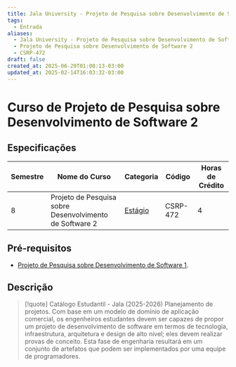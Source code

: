 ```yaml
---
title: Jala University - Projeto de Pesquisa sobre Desenvolvimento de Software 2
tags:
  - Entrada
aliases:
  - Jala University - Projeto de Pesquisa sobre Desenvolvimento de Software 2
  - Projeto de Pesquisa sobre Desenvolvimento de Software 2
  - CSRP-472
draft: false
created_at: 2025-06-29T01:08:13-03:00
updated_at: 2025-02-14T16:03:32-03:00
---
```

# Curso de Projeto de Pesquisa sobre Desenvolvimento de Software 2
## Especificações
| Semestre | Nome do Curso                                           | Categoria                                                              | Código   | Horas de Crédito |
| -------- | ------------------------------------------------------- | ---------------------------------------------------------------------- | -------- | ---------------- |
| 8        | Projeto de Pesquisa sobre Desenvolvimento de Software 2 | [Estágio](content/notas/2025/06/24/entrada/Jala_University-Estagio.md) | CSRP-472 | 4                |

## Pré-requisitos
- [Projeto de Pesquisa sobre Desenvolvimento de Software 1](Jala_University-Projeto_de_Pesquisa_sobre_Desenvolvimento_de_Software_1.md).

## Descrição

> [!quote] Catálogo Estudantil - Jala (2025-2026)
> Planejamento de projetos. Com base em um modelo de domínio de aplicação comercial, os engenheiros estudantes devem ser capazes de propor um projeto de desenvolvimento de software em termos de tecnologia, infraestrutura, arquitetura e design de alto nível; eles devem realizar provas de conceito. Esta fase de engenharia resultará em um conjunto de artefatos que podem ser implementados por uma equipe de programadores.

